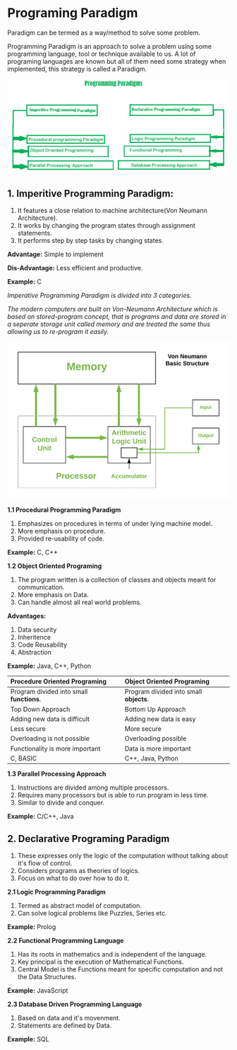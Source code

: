 # Programing Paradigm

Paradigm can be termed as a way/method to solve some problem. 

Programming Paradigm is an approach to solve a problem using some programming language, tool or technique available to us. A lot of programing languages are known but all of them need some strategy when implemented, this strategy is called a Paradigm.

![Programing-Paradigm-Classification](Images/PPClassification.png)

## 1. Imperitive Programming Paradigm: 

1. It features a close relation to machine architecture(Von Neumann Architecture). 
2. It works by changing the program states through assignment statements. 
3. It performs step by step tasks by changing states.

**Advantage:** Simple to implement

**Dis-Advantage:** Less efficient and productive.

**Example:** C

*Imperative Programming Paradigm is divided into 3 categories.*

*The modern computers are built on Von-Neumann Architecture which is based on stored-program concept, that is programs and data are stored in a seperate storage unit called memory and are treated the same thus allowing us to re-program it easily.*

![Von-Neumann-Architecture](Images/VonNeumannArchi.png)

**1.1 Procedural Programming Paradigm**

1. Emphasizes on procedures in terms of under lying machine model.
2. More emphasis on procedure.
3. Provided re-usability of code.

**Example:** C, C++

**1.2 Object Oriented Programing**

1. The program written is a collection of classes and objects meant for communication.
2. More emphasis on Data.
3. Can handle almost all real world problems.

**Advantages:**

1. Data security
2. Inheritence
3. Code Reusability
4. Abstraction

**Example:** Java, C++, Python

|Procedure Oriented Programing|Object Oriented Programing|
|:---|:---|
|Program divided into small **functions**.|Program divided into small **objects**.|
|Top Down Approach|Bottom Up Approach|
|Adding new data is difficult|Adding new data is easy|
|Less secure|More secure|
|Overloading is not possible|Overloading possible|
|Functionality is more important|Data is more important|
|C, BASIC|C++, Java, Python|

**1.3 Parallel Processing Approach**

1. Instructions are divided among multiple processors.
2. Requires many processors but is able to run program in less time.
3. Similar to divide and conquer.

**Example:** C/C++, Java

## 2. Declarative Programing Paradigm

1. These expresses only the logic of the computation without talking about it's flow of control.
2. Considers programs as theories of logics.
3. Focus on what to do over how to do it.

**2.1 Logic Programming Paradigm**

1. Termed as abstract model of computation.
2. Can solve logical problems like Puzzles, Series etc.

**Example:** Prolog

**2.2 Functional Programming Language**

1. Has its roots in mathematics and is independent of the language.
2. Key principal is the execution of Mathematical Functions.
3. Central Model is the Functions meant for specific computation and not the Data Structures.

**Example:** JavaScript

**2.3 Database Driven  Programming Language**

1. Based on data and it's movenment.
2. Statements are defined by Data.

**Example:** SQL